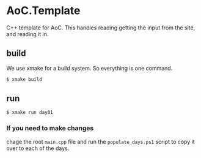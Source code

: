 # AoC.Template

C++ template for AoC.
This handles reading getting the input from the site, and reading it in.

## build

We use xmake for a build system. So everything is one command. 

```sh
$ xmake build
```

## run

```sh
$ xmake run day01
```

### If you need to make changes
chage the root `main.cpp` file and run the `populate_days.ps1` script to copy it over to each of the days.


